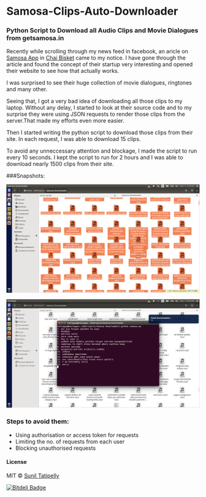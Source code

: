 # Samosa-Clips-Auto-Downloader
### Python Script to Download all Audio Clips and Movie Dialogues from getsamosa.in 

Recently while scrolling through my news feed in facebook, an aricle on [Samosa App](http://getsamosa.com/) in [Chai Bisket](http://chaibisket.com/samosa-hyderabad-startup/) came to my notice. I have gone through the article and found the concept of their startup very interesting and opened their website to see how that actually works. 

I was surprised to see their huge collection of movie dialogues, ringtones and many other. 

Seeing that, I got a very bad idea of downloading all those clips to my laptop. Without any delay, I started to look at their source code and to my surprise they were using JSON requests to render those clips from the server.That made my efforts even more easier. 

Then I started writing the python script to download those clips from their site. In each request, I was able to download 15 clips. 

To avoid any unneccessary attention and blockage, I made the script to run every 10 seconds. I kept the script to run for 2 hours and I was able to download nearly 1500 clips from their site.

###Snapshots:

![Downloaded](total.png)

![Script Running](sample.png)

### Steps to avoid them:
* Using authorisation or access token for requests
* Limiting the no. of requests from each user
* Blocking unauthorised requests

#### License

MIT © [Sunil Tatipelly](http://suniltatipelly.in)




[![Bitdeli Badge](https://d2weczhvl823v0.cloudfront.net/Sunil02324/samosa-clips-auto-downloader/trend.png)](https://bitdeli.com/free "Bitdeli Badge")

